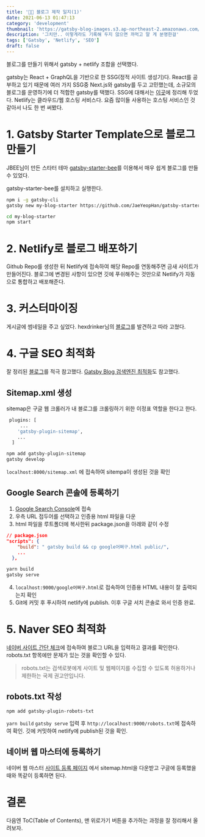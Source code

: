 ```yaml
---
title: '👨‍💻 블로그 제작 일지(1)'
date: 2021-06-13 01:47:13
category: 'development'
thumbnail: 'https://gatsby-blog-images.s3.ap-northeast-2.amazonaws.com/dotBlog.png'
description: '그치만.. 이렇게라도 기록해 두지 않으면 까먹고 말 게 분명한걸'
tags: ['Gatsby', 'Netlify', 'SEO']
draft: false
---
```


블로그를 만들기 위해서 gatsby + netlify 조합을 선택했다.

gatsby는 React + GraphQL을 기반으로 한 SSG(정적 사이트 생성기)다. React를 공부하고 있기 때문에 여러 가지 SSG중 Next.js와 gatsby를 두고 고민했는데, 소규모의 블로그를 운영하기에 더 적합한 gatsby를 택했다. SSG에 대해서는 [이곳](https://lechuck.netlify.app/study/CSRSSG/ "SSR/CSR, 그리고 SSG")에 정리해 두었다. Netlify는 클라우드/웹 호스팅 서비스다. 요즘 많이들 사용하는 호스팅 서비스인 것 같아서 나도 한 번 써봤다.

# 1. Gatsby Starter Template으로 블로그 만들기

JBEE님이 만든 스타터 테마 [gatsby-starter-bee]를 이용해서 매우 쉽게 블로그를 만들 수 있었다.

gatsby-starter-bee를 설치하고 실행한다.
```bash
npm i -g gatsby-cli
gatsby new my-blog-starter https://github.com/JaeYeopHan/gatsby-starter-bee
```
```bash
cd my-blog-starter
npm start
```


# 2. Netlify로 블로그 배포하기

Github Repo를 생성한 뒤 Netlify에 접속하여 해당 Repo를 연동해주면 금새 사이트가 만들어진다. 블로그에 변경된 사항이 있으면 깃에 푸쉬해주는 것만으로 Netlify가 자동으로 통합하고 배포해준다.

# 3. 커스터마이징

게시글에 썸네일을 주고 싶었다. hexdrinker님의 [블로그](https://hexdrinker.dev/)를 발견하고 따라 고쳤다. 

# 4. 구글 SEO 최적화

잘 정리된 [블로그]를 적극 참고했다.
[Gatsby Blog 검색엔진 최적화](https://www.jungyu.engineer/gatsby%20blog%20search%20engine%20optimization/)도 참고했다.

## Sitemap.xml 생성

sitemap은 구글 웹 크롤러가 내 블로그를 크롤링하기 위한 이정표 역할을 한다고 한다.
```bash
 plugins: [
     ...
    'gatsby-plugin-sitemap',
    ...
  ]
```
```bash
npm add gatsby-plugin-sitemap
gatsby develop
```
`localhost:8000/sitemap.xml` 에 접속하여 sitempa이 생성된 것을 확인

## Google Search 콘솔에 등록하기

1. [Google Search Console]에 접속
2. 우측 URL 접두어를 선택하고 인증용 html 파일을 다운
3. html 파일을 루트폴더에 복사한뒤 package.json을 아래와 같이 수정

```json
// package.json
"scripts": {
    "build": " gatsby build && cp google어쩌구.html public/",
    ...
  },
```

```bash
yarn build
gatsby serve
```
4. `localhost:9000/google어쩌구.html`로 접속하여 인증용 HTML 내용이 잘 출력되는지 확인
5. Git에 커밋 후 푸시하여 netlify에 publish. 이후 구글 서치 콘솔로 와서 인증 완료.

# 5. Naver SEO 최적화

[네이버 사이트 간단 체크]에 접속하여 블로그 URL을 입력하고 결과를 확인한다. robots.txt 항목에만 문제가 있는 것을 확인할 수 있다.

> robots.txt는 검색로봇에게 사이트 및 웹페이지를 수집할 수 있도록 허용하거나 제한하는 국제 권고안입니다.

## robots.txt 작성
`npm add gatsby-plugin-robots-txt` 

`yarn build` `gatsby serve` 입력 후 `http://localhost:9000/robots.txt`에 접속하여 확인. 깃에 커밋하여 netlify에 publish된 것을 확인.

## 네이버 웹 마스터에 등록하기
네이버 웹 마스터 [사이트 등록 페이지] 에서 sitemap.html을 다운받고 구글에 등록했을 때와 똑같이 등록하면 된다.

# 결론
다음엔 ToC(Table of Contents), 맨 위로가기 버튼을 추가하는 과정을 잘 정리해서 올려보자.

[gatsby-starter-bee]:https://github.com/JaeYeopHan/gatsby-starter-bee
[블로그]:https://dyjh-blog.netlify.app/posts/2020-gatsby-blog-seo "개츠비 블로그 구글 네이버 다음 검색 노출시키기"
[Google Search Console]: https://search.google.com/search-console/about?hl=ko
[네이버 사이트 간단 체크]: https://searchadvisor.naver.com/tools/sitecheck
[사이트 등록 페이지]: https://searchadvisor.naver.com/console/board